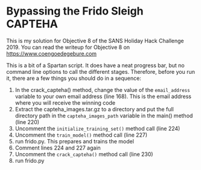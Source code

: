 # Bypassing the Frido Sleigh CAPTEHA

This is my solution for Objective 8 of the SANS Holiday Hack Challenge 2019.
You can read the writeup for Objective 8 on https://www.coengoedegebure.com

This is a bit of a Spartan script. It does have a neat progress bar, but no command line options to call the different stages.
Therefore, before you run it, there are a few things you should do in a sequence:
1) In the crack_capteha() method, change the value of the `email_address` variable to your own email address (line 168). This is the email address where you will receive the winning code
2) Extract the capteha_images.tar.gz to a directory and put the full directory path in the `capteha_images_path` variable in the main() method (line 220)
3) Uncomment the `initialize_training_set()` method call (line 224)
4) Uncomment the `train_model()` method call (line 227)
5) run frido.py. This prepares and trains the model
6) Comment lines 224 and 227 again
7) Uncomment the `crack_capteha()` method call (line 230) 
8) run frido.py



